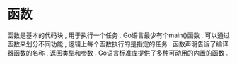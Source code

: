 # 函数

函数是基本的代码块 , 用于执行一个任务 . Go语言最少有个main\(\)函数 . 可以通过函数来划分不同功能 , 逻辑上每个函数执行的是指定的任务 . 函数声明告诉了编译器函数的名称 , 返回类型和参数 . Go语言标准库提供了多种可动用的内置的函数 . 



